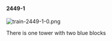 #### 2449-1
![train-2449-1-0.png](https://github.com/lil-lab/nlvr/raw/master/nlvr/train/images/58/train-2449-1-0.png "train-2449-1-0.png")

There is one tower with two blue blocks